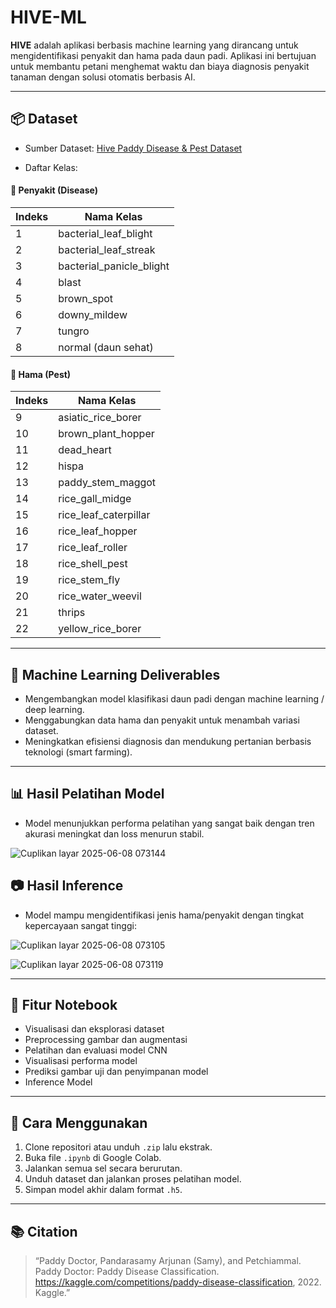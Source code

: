 # HIVE-ML

**HIVE** adalah aplikasi berbasis machine learning yang dirancang untuk mengidentifikasi penyakit dan hama pada daun padi. Aplikasi ini bertujuan untuk membantu petani menghemat waktu dan biaya diagnosis penyakit tanaman dengan solusi otomatis berbasis AI.

---

## 📦 Dataset

- Sumber Dataset:
[Hive Paddy Disease & Pest Dataset](https://www.kaggle.com/datasets/muhsyuaib/hive-dataset)


- Daftar Kelas:

#### 🦠 Penyakit (Disease)

| Indeks | Nama Kelas                  |
|--------|-----------------------------|
| 1      | bacterial_leaf_blight       |
| 2      | bacterial_leaf_streak       |
| 3      | bacterial_panicle_blight    |
| 4      | blast                       |
| 5      | brown_spot                  |
| 6      | downy_mildew                |
| 7      | tungro                      |
| 8      | normal (daun sehat)         |

#### 🐛 Hama (Pest)

| Indeks | Nama Kelas                  |
|--------|-----------------------------|
| 9      | asiatic_rice_borer          |
| 10     | brown_plant_hopper          |
| 11     | dead_heart                  |
| 12     | hispa                       |
| 13     | paddy_stem_maggot           |
| 14     | rice_gall_midge             |
| 15     | rice_leaf_caterpillar       |
| 16     | rice_leaf_hopper            |
| 17     | rice_leaf_roller            |
| 18     | rice_shell_pest             |
| 19     | rice_stem_fly               |
| 20     | rice_water_weevil           |
| 21     | thrips                      |
| 22     | yellow_rice_borer           |
  

---

## 🎯 Machine Learning Deliverables

- Mengembangkan model klasifikasi daun padi dengan machine learning / deep learning.
- Menggabungkan data hama dan penyakit untuk menambah variasi dataset.
- Meningkatkan efisiensi diagnosis dan mendukung pertanian berbasis teknologi (smart farming).

---

## 📊 Hasil Pelatihan Model

- Model menunjukkan performa pelatihan yang sangat baik dengan tren akurasi meningkat dan loss menurun stabil.

![Cuplikan layar 2025-06-08 073144](https://github.com/user-attachments/assets/7d87b352-c987-4568-8e24-9f7d0bc600d4)

## 📷 Hasil Inference

- Model mampu mengidentifikasi jenis hama/penyakit dengan tingkat kepercayaan sangat tinggi:

![Cuplikan layar 2025-06-08 073105](https://github.com/user-attachments/assets/7d7eb93e-8698-48e0-b36a-324156c18abb)

![Cuplikan layar 2025-06-08 073119](https://github.com/user-attachments/assets/b231242e-1f06-4848-8442-a40f7f3681df)

---

## 🧪 Fitur Notebook

- Visualisasi dan eksplorasi dataset
- Preprocessing gambar dan augmentasi
- Pelatihan dan evaluasi model CNN
- Visualisasi performa model
- Prediksi gambar uji dan penyimpanan model
- Inference Model

---

## 🔧 Cara Menggunakan

1. Clone repositori atau unduh `.zip` lalu ekstrak.
2. Buka file `.ipynb` di Google Colab.
3. Jalankan semua sel secara berurutan.
4. Unduh dataset dan jalankan proses pelatihan model.
5. Simpan model akhir dalam format `.h5`.

---

## 📚 Citation

> “Paddy Doctor, Pandarasamy Arjunan (Samy), and Petchiammal. Paddy Doctor: Paddy Disease Classification. https://kaggle.com/competitions/paddy-disease-classification, 2022. Kaggle.”

